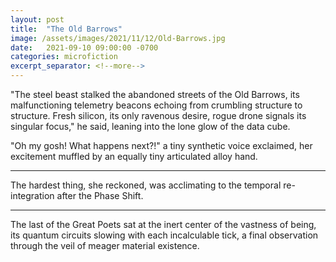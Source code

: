 ```yaml
---
layout: post
title:  "The Old Barrows"
image: /assets/images/2021/11/12/Old-Barrows.jpg
date:   2021-09-10 09:00:00 -0700
categories: microfiction
excerpt_separator: <!--more-->
---
```

"The steel beast stalked the abandoned streets of the Old Barrows, its malfunctioning telemetry beacons echoing from crumbling structure to structure. Fresh silicon, its only ravenous desire, rogue drone signals its singular focus," he said, leaning into the lone glow of the data cube.

"Oh my gosh! What happens next?!" a tiny synthetic voice exclaimed, her excitement muffled by an equally tiny articulated alloy hand.




------

The hardest thing, she reckoned, was acclimating to the temporal re-integration after the Phase Shift.




------


The last of the Great Poets sat at the inert center of the vastness of being, its quantum circuits slowing with each incalculable tick, a final observation through the veil of meager material existence.